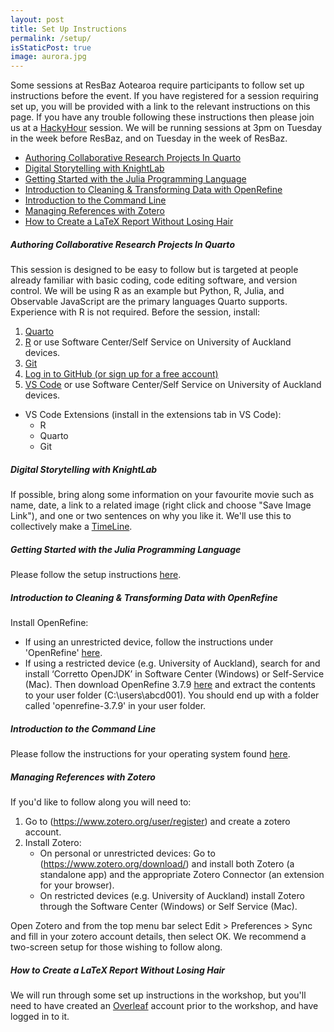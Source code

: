 ```yaml
---
layout: post
title: Set Up Instructions
permalink: /setup/
isStaticPost: true
image: aurora.jpg
---
```

Some sessions at ResBaz Aotearoa require participants to follow set up instructions before the event. If you have registered for a session requiring set up, you will be provided with a link to the relevant instructions on this page. If you have any trouble following these instructions then please join us at a [HackyHour](https://uoa-eresearch.github.io/HackyHour/) session. We will be running sessions at 3pm on Tuesday in the week before ResBaz, and on Tuesday in the week of ResBaz.

- [Authoring Collaborative Research Projects In Quarto](#authoring-collaborative-research-projects-in-quarto)
- [Digital Storytelling with KnightLab](#digital-storytelling-with-knightlab)
- [Getting Started with the Julia Programming Language](#getting-started-with-the-julia-programming-language)
- [Introduction to Cleaning \& Transforming Data with OpenRefine](#introduction-to-cleaning--transforming-data-with-openrefine)
- [Introduction to the Command Line](#introduction-to-the-command-line)
- [Managing References with Zotero](#managing-references-with-zotero)
- [How to Create a LaTeX Report Without Losing Hair](#how-to-create-a-latex-report-without-losing-hair)

##### <b>Authoring Collaborative Research Projects In Quarto</b>

This session is designed to be easy to follow but is targeted at people already familiar with basic coding, code editing software, and version control. We will be using R as an example but Python, R, Julia, and Observable JavaScript are the primary languages Quarto supports. Experience with R is not required.
Before the session, install:
1. [Quarto](https://quarto.org/docs/get-started/)
2. [R](https://www.r-project.org/) or use Software Center/Self Service on University of Auckland devices.
3. [Git](https://git-scm.com/book/en/v2/Getting-Started-Installing-Git)
4. [Log in to GitHub (or sign up for a free account)](https://github.com/)
5. [VS Code](https://code.visualstudio.com/download) or use Software Center/Self Service on University of Auckland devices.
  - VS Code Extensions (install in the extensions tab in VS Code):
    - R
    - Quarto
    - Git

##### <b>Digital Storytelling with KnightLab</b>

If possible, bring along some information on your favourite movie such as name, date, a link to a related image (right click and choose "Save Image Link"), and one or two sentences on why you like it. We'll use this to collectively make a [TimeLine](http://timeline.knightlab.com/).  

##### <b>Getting Started with the Julia Programming Language</b>

Please follow the setup instructions [here](https://github.com/ablaom/HelloJulia.jl/blob/dev/INSTALLATION.md).

##### <b>Introduction to Cleaning & Transforming Data with OpenRefine</b>

Install OpenRefine:
- If using an unrestricted device, follow the instructions under 'OpenRefine' [here](https://datacarpentry.org/ecology-workshop/setup-r-workshop.html#openrefine).
- If using a restricted device (e.g. University of Auckland), search for and install ‘Corretto OpenJDK’ in Software Center (Windows) or Self-Service (Mac). Then download OpenRefine 3.7.9 [here](https://github.com/OpenRefine/OpenRefine/releases/download/3.7.9/openrefine-win-3.7.9.zip) and extract the contents to your user folder (C:\users\abcd001). You should end up with a folder called 'openrefine-3.7.9' in your user folder.

##### <b>Introduction to the Command Line</b>

Please follow the instructions for your operating system found [here](https://murraycadzow.github.io/2024-07-09-nz-unix/#the-bash-shell).

##### <b>Managing References with Zotero</b>

If you'd like to follow along you will need to:
1. Go to (https://www.zotero.org/user/register) and create a zotero account.
2. Install Zotero:
   - On personal or unrestricted devices: Go to (https://www.zotero.org/download/) and install both Zotero (a standalone app) and the appropriate Zotero Connector (an extension for your browser). 
   - On restricted devices (e.g. University of Auckland) install Zotero through the Software Center (Windows) or Self Service (Mac).

Open Zotero and from the top menu bar select Edit > Preferences > Sync and fill in your zotero account details, then select OK. We recommend a two-screen setup for those wishing to follow along.

##### <b>How to Create a LaTeX Report Without Losing Hair</b>

We will run through some set up instructions in the workshop, but you'll need to have created an [Overleaf](https://www.overleaf.com/) account prior to the workshop, and have logged in to it.